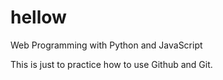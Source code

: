 # hellow
Web Programming with Python and JavaScript

This is just to practice how to use Github and Git.

